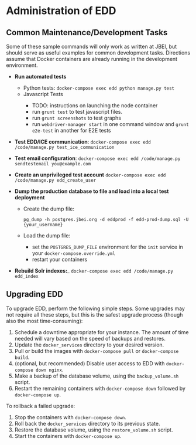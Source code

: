 # Administration of EDD

## Common Maintenance/Development Tasks

Some of these sample commands will only work as written at JBEI, but should serve as useful
examples for common development tasks. Directions assume that Docker containers are already
running in the development environment.

* __Run automated tests__
    * Python tests: `docker-compose exec edd python manage.py test`
    * Javascript Tests <a name="Javascript Tests"/>
        * TODO: instructions on launching the node container
        * run `grunt test` to test javascript files.
        * run `grunt screenshots` to test graphs
        * run `webdriver-manager start` in one command window and `grunt e2e-test` in another for
          E2E tests

* __Test EDD/ICE communication__:
  `docker-compose exec edd /code/manage.py test_ice_communication`

* __Test email configuration__:
  `docker-compose exec edd /code/manage.py sendtestemail you@example.com`

* __Create an unprivileged test account__
  `docker-compose exec edd /code/manage.py edd_create_user`

* __Dump the production database to file and load into a local test deployment__
    * Create the dump file:

          pg_dump -h postgres.jbei.org -d eddprod -f edd-prod-dump.sql -U {your_username}

    * Load the dump file:
        * set the `POSTGRES_DUMP_FILE` environment for the `init` service in
          your `docker-compose.override.yml`
        * restart your containers

* __Rebuild Solr indexes:___
  `docker-compose exec edd /code/manage.py edd_index`


## Upgrading EDD

To upgrade EDD, perform the following simple steps. Some upgrades may not require all these steps,
but this is the safest upgrade process (though also the most time-consuming):

1. Schedule a downtime appropriate for your instance. The amount of time needed will vary based on
   the speed of backups and restores.
2. Update the `docker_services` directory to your desired version.
3. Pull or build the images with `docker-compose pull` or `docker-compose build`.
4. (optional, but recommended) Disable user access to EDD with `docker-compose down nginx`.
5. Make a backup of the database volume, using the `backup_volume.sh` script.
6. Restart the remaining containers with `docker-compose down` followed by `docker-compose up`.

To rollback a failed upgrade:

1. Stop the containers with `docker-compose down`.
2. Roll back the `docker_services` directory to its previous state.
3. Restore the database volume, using the `restore_volume.sh` script.
4. Start the containers with `docker-compose up`.
